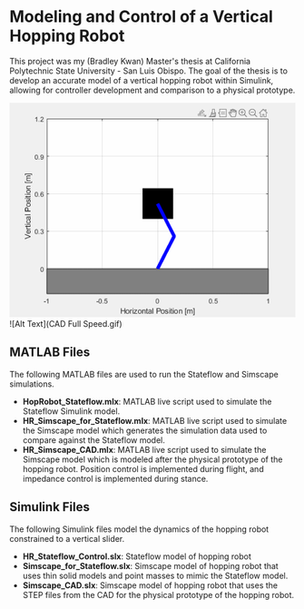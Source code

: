 # Modeling and Control of a Vertical Hopping Robot
This project was my (Bradley Kwan) Master's thesis at California Polytechnic State University - San Luis Obispo. 
The goal of the thesis is to develop an accurate model of a vertical hopping robot within Simulink, allowing for controller development and comparison to a physical prototype.

![Alt Text](hopping_robot.gif)
![Alt Text](CAD Full Speed.gif)
## MATLAB Files
The following MATLAB files are used to run the Stateflow and Simscape simulations.

- **HopRobot_Stateflow.mlx**: MATLAB live script used to simulate the Stateflow Simulink model. 
- **HR_Simscape_for_Stateflow.mlx**: MATLAB live script used to simulate the Simscape model which generates the simulation data used to compare against the Stateflow model.
- **HR_Simscape_CAD.mlx**: MATLAB live script used to simulate the Simscape model which is modeled after the physical prototype of the hopping robot. Position control is implemented during flight, and impedance control is implemented during stance.

## Simulink Files
The following Simulink files model the dynamics of the hopping robot constrained to a vertical slider.

- **HR_Stateflow_Control.slx**: Stateflow model of hopping robot
- **Simscape_for_Stateflow.slx**: Simscape model of hopping robot that uses thin solid models and point masses to mimic the Stateflow model.
- **Simscape_CAD.slx**: Simscape model of hopping robot that uses the STEP files from the CAD for the physical prototype of the hopping robot. 